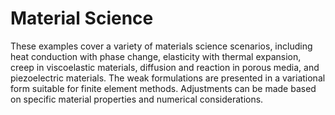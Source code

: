 # Material Science


These examples cover a variety of materials science scenarios, including heat conduction with phase change, elasticity with thermal expansion, creep in viscoelastic materials, diffusion and reaction in porous media, and piezoelectric materials. The weak formulations are presented in a variational form suitable for finite element methods. Adjustments can be made based on specific material properties and numerical considerations.

